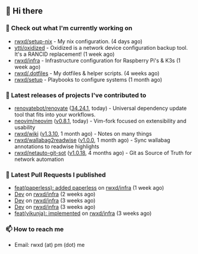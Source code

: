 ## 👋 Hi there

### 👷 Check out what I'm currently working on


- [rwxd/setup-nix](https://github.com/rwxd/setup-nix) - My nix configuration. (4 days ago)
- [ytti/oxidized](https://github.com/ytti/oxidized) - Oxidized is a network device configuration backup tool. It&#39;s a RANCID replacement! (1 week ago)
- [rwxd/infra](https://github.com/rwxd/infra) - Infrastructure configuration for Raspberry Pi&#39;s &amp; K3s (1 week ago)
- [rwxd/.dotfiles](https://github.com/rwxd/.dotfiles) - My dotfiles &amp; helper scripts. (4 weeks ago)
- [rwxd/setup](https://github.com/rwxd/setup) - Playbooks to configure systems (1 month ago)

### 🔭 Latest releases of projects I've contributed to


- [renovatebot/renovate](https://github.com/renovatebot/renovate) ([34.24.1](https://github.com/renovatebot/renovate/releases/tag/34.24.1), today) - Universal dependency update tool that fits into your workflows.
- [neovim/neovim](https://github.com/neovim/neovim) ([v0.8.1](https://github.com/neovim/neovim/releases/tag/v0.8.1), today) - Vim-fork focused on extensibility and usability
- [rwxd/wiki](https://github.com/rwxd/wiki) ([v1.3.10](https://github.com/rwxd/wiki/releases/tag/v1.3.10), 1 month ago) - Notes on many things
- [rwxd/wallabag2readwise](https://github.com/rwxd/wallabag2readwise) ([v1.0.0](https://github.com/rwxd/wallabag2readwise/releases/tag/v1.0.0), 1 month ago) - Sync wallabag annotations to readwise highlights
- [rwxd/netauto-git-sot](https://github.com/rwxd/netauto-git-sot) ([v1.0.18](https://github.com/rwxd/netauto-git-sot/releases/tag/v1.0.18), 4 months ago) - Git as Source of Truth for network automation

### 🔨 Latest Pull Requests I published


- [feat(paperless): added paperless](https://github.com/rwxd/infra/pull/73) on [rwxd/infra](https://github.com/rwxd/infra) (1 week ago)
- [Dev](https://github.com/rwxd/infra/pull/71) on [rwxd/infra](https://github.com/rwxd/infra) (2 weeks ago)
- [Dev](https://github.com/rwxd/infra/pull/70) on [rwxd/infra](https://github.com/rwxd/infra) (3 weeks ago)
- [Dev](https://github.com/rwxd/infra/pull/69) on [rwxd/infra](https://github.com/rwxd/infra) (3 weeks ago)
- [feat(vikunja): implemented](https://github.com/rwxd/infra/pull/68) on [rwxd/infra](https://github.com/rwxd/infra) (3 weeks ago)

### 📫 How to reach me

- Email: rwxd (at) pm (dot) me
